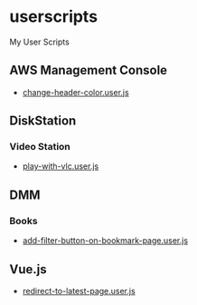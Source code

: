 # userscripts

My User Scripts

## AWS Management Console

- [change-header-color.user.js](https://munierujp.github.io/userscripts/scripts/aws-management-console/change-header-color.user.js)

## DiskStation

### Video Station

- [play-with-vlc.user.js](https://munierujp.github.io/userscripts/scripts/disk-station/video-station/play-with-vlc.user.js)

## DMM

### Books

- [add-filter-button-on-bookmark-page.user.js](https://munierujp.github.io/userscripts/scripts/dmm/books/add-filter-button-on-bookmark-page.user.js)

## Vue.js

- [redirect-to-latest-page.user.js](https://munierujp.github.io/userscripts/scripts/vuejs/redirect-to-latest-page.user.js)
